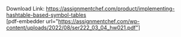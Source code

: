 Download Link: https://assignmentchef.com/product/implementing-hashtable-based-symbol-tables
<br>
[pdf-embedder url="https://assignmentchef.com/wp-content/uploads/2022/08/ser222_03_04_hw021.pdf"]